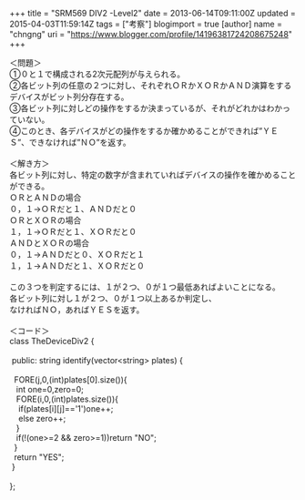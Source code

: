 +++
title = "SRM569 DIV2 -Level2"
date = 2013-06-14T09:11:00Z
updated = 2015-04-03T11:59:14Z
tags = ["考察"]
blogimport = true 
[author]
	name = "chngng"
	uri = "https://www.blogger.com/profile/14196381724208675248"
+++

<div dir="ltr" style="text-align: left;" trbidi="on">＜問題＞<br />①０と１で構成される2次元配列が与えられる。<br />②各ビット列の任意の２つに対し、それぞれＯＲかＸＯＲかＡＮＤ演算をするデバイスがビット列分存在する。<br />③各ビット列に対しどの操作をするか決まっているが、それがどれかはわかっていない。<br />④このとき、各デバイスがどの操作をするか確かめることができれば”ＹＥＳ”、できなければ”ＮＯ”を返す。<br /><br />＜解き方＞<br />各ビット列に対し、特定の数字が含まれていればデバイスの操作を確かめることができる。<br />ＯＲとＡＮＤの場合<br />０，１→ＯＲだと１、ＡＮＤだと０<br />ＯＲとＸＯＲの場合<br />１，１→ＯＲだと１、ＸＯＲだと０<br />ＡＮＤとＸＯＲの場合<br />０，１→ＡＮＤだと０、ＸＯＲだと１<br />１，１→ＡＮＤだと１、ＸＯＲだと０<br /><br />この３つを判定するには、１が２つ、０が１つ最低あればよいことになる。<br />各ビット列に対し１が２つ、０が１つ以上あるか判定し、<br />なければＮＯ，あればＹＥＳを返す。<br /><br />＜コード＞<br />class TheDeviceDiv2 {<br /><br /><span class="Apple-tab-span" style="white-space: pre;"> </span>public: string identify(vector&lt;string&gt; plates) {<br /><br /><span class="Apple-tab-span" style="white-space: pre;">  </span>FORE(j,0,(int)plates[0].size()){<br /><span class="Apple-tab-span" style="white-space: pre;">   </span>int one=0,zero=0;<br /><span class="Apple-tab-span" style="white-space: pre;">   </span>FORE(i,0,(int)plates.size()){<br /><span class="Apple-tab-span" style="white-space: pre;">    </span>if(plates[i][j]=='1')one++;<br /><span class="Apple-tab-span" style="white-space: pre;">    </span>else zero++;<br /><span class="Apple-tab-span" style="white-space: pre;">   </span>}<br /><span class="Apple-tab-span" style="white-space: pre;">   </span>if(!(one&gt;=2 &amp;&amp; zero&gt;=1))return "NO";<br /><span class="Apple-tab-span" style="white-space: pre;">  </span>}<br /><span class="Apple-tab-span" style="white-space: pre;">  </span>return "YES";<br /><span class="Apple-tab-span" style="white-space: pre;"> </span>}<br /><br />};</div>
